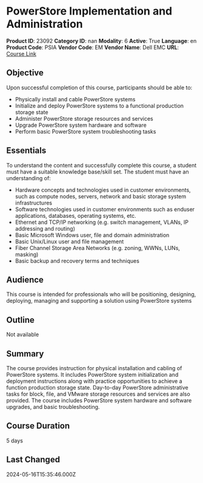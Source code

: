 # PowerStore Implementation and Administration

**Product ID**: 23092
**Category ID**: nan
**Modality**: 6
**Active**: True
**Language**: en
**Product Code**: PSIA
**Vendor Code**: EM
**Vendor Name**: Dell EMC
**URL**: [Course Link](https://www.fastlaneus.com/course/emc-psia)

## Objective
Upon successful completion of this course, participants should be able to:


- Physically install and cable PowerStore systems
- Initialize and deploy PowerStore systems to a functional production storage state
- Administer PowerStore storage resources and services
- Upgrade PowerStore system hardware and software
- Perform basic PowerStore system troubleshooting tasks

## Essentials
To understand the content and successfully complete this course, a student must have a suitable knowledge base/skill set. The student must have an understanding of:


- Hardware concepts and technologies used in customer environments, such as compute nodes, servers, network and basic storage system infrastructures
- Software technologies used in customer environments such as enduser applications, databases, operating systems, etc.
- Ethernet and TCP/IP networking (e.g. switch management, VLANs, IP addressing and routing)
- Basic Microsoft Windows user, file and domain administration
- Basic Unix/Linux user and file management
- Fiber Channel Storage Area Networks (e.g. zoning, WWNs, LUNs, masking)
- Basic backup and recovery terms and techniques

## Audience
This course is intended for professionals who will be positioning, designing, deploying, managing and supporting a solution using PowerStore systems

## Outline
Not available

## Summary
The course provides instruction for physical installation and cabling of PowerStore systems. It includes PowerStore system initialization and deployment instructions along with practice opportunities to achieve a function production storage state. Day-to-day PowerStore administrative tasks for block, file, and VMware storage resources and services are also provided. The course includes PowerStore system hardware and software upgrades, and basic troubleshooting.

## Course Duration
5 days

## Last Changed
2024-05-16T15:35:46.000Z
